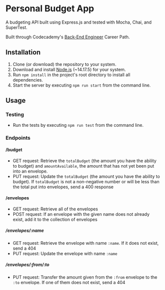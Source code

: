 # Personal Budget App

A budgeting API built using Express.js and tested with Mocha, Chai, and SuperTest.

Built through Codecademy's [Back-End Engineer](https://www.codecademy.com/learn/paths/back-end-engineer-career-path) Career Path.

## Installation

1. Clone (or download) the repository to your system.
2. Download and install [Node.js](https://nodejs.org/en/download/) (~14.17.5) for your system.
3. Run `npm install` in the project's root directory to install all dependencies.
4. Start the server by executing `npm run start` from the command line.

## Usage

### Testing

- Run the tests by executing `npm run test` from the command line.

### Endpoints

#### /budget

- GET request: Retrieve the `totalBudget` (the amount you have the ability to budget) and `amountAvailable`, the amount that has not yet been put into an envelope.
- PUT request: Update the `totalBudget` (the amount you have the ability to budget). If `totalBudget` is not a non-negative number or will be less than the total put into envelopes, send a 400 response

#### /envelopes

- GET request: Retrieve all of the envelopes
- POST request: If an envelope with the given name does not already exist, add it to the collection of envelopes

##### /envelopes/:name

- GET request: Retrieve the envelope with name `:name`. If it does not exist, send a 404
- PUT request: Update the envelope with name `:name`

##### /envelopes/:from/:to

- PUT request: Transfer the amount given from the `:from` envelope to the `:to` envelope. If one of them does not exist, send a 404
